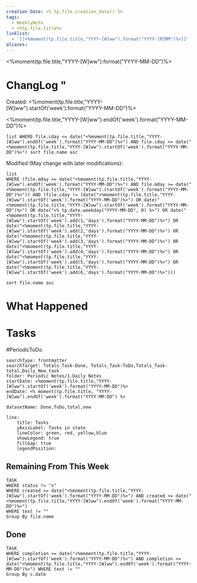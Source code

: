 ```yaml
---
creation Date: <% tp.file.creation_date() %>
tags:
  - WeeklyNote
  - <%tp.file.title%>
linklist:
  - '[[<%moment(tp.file.title,"YYYY-[W]ww").format("YYYY-[M]MM")%>]]'
aliases:
---
```

<%moment(tp.file.title,"YYYY-[W]ww").format("YYYY-MM-DD")%>

# ChangLog "
Created:
<%moment(tp.file.title,"YYYY-[W]ww").startOf('week').format("YYYY-MM-DD")%>

<%moment(tp.file.title,"YYYY-[W]ww").endOf('week').format("YYYY-MM-DD")%>

```dataview
list WHERE file.cday <= date("<%moment(tp.file.title,"YYYY-[W]ww").endOf('week').format("YYYY-MM-DD")%>") AND file.cday >= date("<%moment(tp.file.title,"YYYY-[W]ww").startOf('week').format("YYYY-MM-DD")%>") sort file.name asc
```
Modified (May change with later modifications):
```dataview
list 
WHERE (file.mday <= date("<%moment(tp.file.title,"YYYY-[W]ww").endOf('week').format("YYYY-MM-DD")%>") AND file.mday >= date("<%moment(tp.file.title,"YYYY-[W]ww").startOf('week').format("YYYY-MM-DD")%>")) AND (file.cday != (date("<%moment(tp.file.title,"YYYY-[W]ww").startOf('week').format("YYYY-MM-DD")%>") OR date("<%moment(tp.file.title,"YYYY-[W]ww").startOf('week').format("YYYY-MM-DD")%>") OR date("<% tp.date.weekday("YYYY-MM-DD", 0) %>") OR date("<%moment(tp.file.title,"YYYY-[W]ww").startOf('week').add(1,'days').format("YYYY-MM-DD")%>") OR date("<%moment(tp.file.title,"YYYY-[W]ww").startOf('week').add(2,'days').format("YYYY-MM-DD")%>") OR date("<%moment(tp.file.title,"YYYY-[W]ww").startOf('week').add(3,'days').format("YYYY-MM-DD")%>") OR date("<%moment(tp.file.title,"YYYY-[W]ww").startOf('week').add(4,'days').format("YYYY-MM-DD")%>") OR date("<%moment(tp.file.title,"YYYY-[W]ww").startOf('week').add(5,'days').format("YYYY-MM-DD")%>") OR date("<%moment(tp.file.title,"YYYY-[W]ww").startOf('week').add(6,'days').format("YYYY-MM-DD")%>")))

sort file.name asc
```

# What Happened
# Tasks
#PeriodicToDo 
```tracker
searchType: frontmatter
searchTarget: Totals_Task-Done, Totals_Task-ToDo,Totals_Task-total,Daily_New_task
folder: Periodic Notes/1.Daily Notes
startDate: <%moment(tp.file.title,"YYYY-[W]ww").startOf('week').format("YYYY-MM-DD")%>
endDate: <% moment(tp.file.title, "YYYY-[W]ww").endOf('week').format("YYYY-MM-DD") %>

datasetName: Done,ToDo,total,new

line:
	title: Tasks
	yAxisLabel: Tasks in state
	lineColor: green, red, yellow,blue
	showLegend: true
	fillGap: true
	legendPosition:
```

## Remaining From This Week
```dataview
TASK 
WHERE status != "x"
WHERE created >= date("<%moment(tp.file.title,"YYYY-[W]ww").startOf('week').format("YYYY-MM-DD")%>") AND created <= date("<%moment(tp.file.title,"YYYY-[W]ww").endOf('week').format("YYYY-MM-DD")%>") 
WHERE text != ""
Group By file.name 
```

## Done
```dataview
TASK
WHERE completion >= date("<%moment(tp.file.title,"YYYY-[W]ww").startOf('week').format("YYYY-MM-DD")%>") AND completion <= date("<%moment(tp.file.title,"YYYY-[W]ww").endOf('week').format("YYYY-MM-DD")%>") WHERE text != ""
Group By c.date
```
